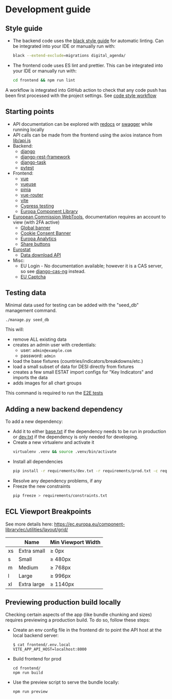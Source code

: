 # Development guide

## Style guide

- The backend code uses the [black style guide](https://black.readthedocs.io/en/stable/) for automatic linting. Can
  be integrated into your IDE or manually run with:
  ```bash
  black --extend-exclude=migrations digital_agenda/
  ```
- The frontend code uses ES lint and prettier. This can be integrated into your IDE or manually run with:
  ```bash
  cd frontend && npm run lint
  ```
  
A workflow is integrated into GitHub action to check that any code push has been first processed with the project
settings. See [code style workflow](https://github.com/digital-agenda-data/digital-agenda/actions/workflows/lint.yml)
  
## Starting points

- API documentation can be explored with [redocs](http://localhost:8000/api/v1/schema/redoc/) 
  or [swagger](http://localhost:8000/api/v1/schema/swagger-ui/#/) while running locally 
- API calls can be made from the frontend using the axios instance from [lib/api.js](../frontend/src/lib/api.js)
- Backend:
    - [django](https://docs.djangoproject.com//)
    - [django-rest-framework](https://www.django-rest-framework.org/)
    - [django-task](https://github.com/morlandi/django-task)
    - [pytest](https://docs.pytest.org/)
- Frontend:
    - [vue](https://vuejs.org/guide/introduction.html)
    - [vueuse](https://vueuse.org/functions.html)
    - [pinia](https://pinia.vuejs.org/)
    - [vue-router](https://router.vuejs.org/)
    - [vite](https://vitejs.dev/)
    - [Cypress testing](https://docs.cypress.io/)
    - [Europa Component Library](https://ec.europa.eu/component-library/)
- [European Commission WebTools](https://webgate.ec.europa.eu/fpfis/wikis/display/webtools/Webtools+documentation+-+Homepage), 
  documentation requires an account to view (with 2FA active) 
    - [Global banner](https://webgate.ec.europa.eu/fpfis/wikis/display/webtools/Global+banner) 
    - [Cookie Consent Banner](https://webgate.ec.europa.eu/fpfis/wikis/display/webtools/Cookie+Consent+Kit+Banner)
    - [Europa Analytics](https://webgate.ec.europa.eu/fpfis/wikis/display/webtools/Europa+Analytics)
    - [Share buttons](https://webgate.ec.europa.eu/fpfis/wikis/display/webtools/Social+bookmarking+and+networking)
- [Eurostat](https://ec.europa.eu/eurostat)
  - [Data download API](https://wikis.ec.europa.eu/display/EUROSTATHELP/API+SDMX+2.1+-+data+query)
- Misc:
    - EU Login - No documentation available; however it is a CAS server, so see [django-cas-ng](https://djangocas.dev/docs/latest/) instead.    
    - [EU Captcha](https://github.com/pwc-technology-be/EU-CAPTCHA)

## Testing data

Minimal data used for testing can be added with the "seed_db" management command.

```shell
./manage.py seed_db
```

This will:

 - remove ALL existing data
 - creates an admin user with credentials: 
   - user: `admin@example.com`
   - password: `admin`
 - load the base fixtures (countries/indicators/breakdowns/etc.)
 - load a small subset of data for DESI directly from fixtures
 - creates a few small ESTAT import configs for "Key Indicators" and imports the data
 - adds images for all chart groups

This command is required to run the [E2E tests](./tests.md#running-e2e-tests)

## Adding a new backend dependency

To add a new dependency:

- Add it to either [base.txt](../requirements/base.txt) if the dependency needs to be run in production
  or [dev.txt](../requirements/dev.txt) if the dependency is only needed for developing. 
- Create a new virtualenv and activate it 
  ```bash
  virtualenv .venv && source .venv/bin/activate
  ```
- Install all dependencies
  ```bash
  pip install -r requirements/dev.txt -r requirements/prod.txt -c requirements/constraints.txt
  ```
- Resolve any dependency problems, if any
- Freeze the new constraints
  ```bash
  pip freeze > requirements/constraints.txt
  ``` 
  
## ECL Viewport Breakpoints

See more details here: https://ec.europa.eu/component-library/ec/utilities/layout/grid/

|     | Name        | Min Viewport Width |
|-----|-------------|--------------------|
| xs  | Extra small | ≥ 0px              |
| s   | Small       | ≥ 480px            |
| m   | Medium      | ≥ 768px            |
| l   | Large       | ≥ 996px            |
| xl  | Extra large | ≥ 1140px           |

## Previewing production build locally

Checking certain aspects of the app (like bundle chunking and sizes) requires previewing 
a production build. To do so, follow these steps:

- Create an env config file in the frontend dir to point the API host at the local 
  backend server:
  ```shell
  $ cat frontend/.env.local 
  VITE_APP_API_HOST=localhost:8000
  ```
- Build frontend for prod
  ```shell
  cd frontend/
  npm run build
  ```
- Use the preview script to serve the bundle locally:
  ```shell
  npm run preview
  ```